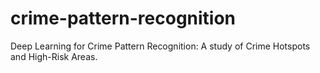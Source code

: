# crime-pattern-recognition
Deep Learning for Crime Pattern Recognition: A study of Crime Hotspots and High-Risk Areas.
